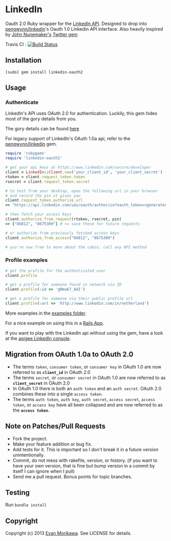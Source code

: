 # LinkedIn

Oauth 2.0 Ruby wrapper for the [LinkedIn API](http://developer.linkedin.com). Designed to drop into [pengwynn/linkedin](https://github.com/pengwynn/linkedin)'s Oauth 1.0 Linkedin API interface. Also heavily inspired by [John Nunemaker's](http://github.com/jnunemaker) [Twitter gem](http://github.com/jnunemaker/twitter)

Travis CI : [![Build Status](https://secure.travis-ci.org/emorikawa/linkedin-oauth2.png)](http://travis-ci.org/emorikawa/linkedin-oauth2)

## Installation

    [sudo] gem install linkedin-oauth2

## Usage

### Authenticate

LinkedIn's API uses OAuth 2.0 for authentication. Luckily, this gem hides most of the gory details from you.

The gory details can be found [here](https://developer.linkedin.com/documents/authentication)

For legacy support of LinkedIn's OAuth 1.0a api, refer to the [pengwynn/linkedin](https://github.com/pengwynn/linkedin) gem.

```ruby
require 'rubygems'
require 'linkedin-oauth2'

# get your api keys at https://www.linkedin.com/secure/developer
client = LinkedIn::Client.new('your_client_id', 'your_client_secret')
rtoken = client.request_token.token
rsecret = client.request_token.secret

# to test from your desktop, open the following url in your browser
# and record the pin it gives you
client.request_token.authorize_url
=> "https://api.linkedin.com/uas/oauth/authorize?oauth_token=<generated_token>"

# then fetch your access keys
client.authorize_from_request(rtoken, rsecret, pin)
=> ["OU812", "8675309"] # <= save these for future requests

# or authorize from previously fetched access keys
client.authorize_from_access("OU812", "8675309")

# you're now free to move about the cabin, call any API method
```

### Profile examples
```ruby
# get the profile for the authenticated user
client.profile

# get a profile for someone found in network via ID
client.profile(:id => 'gNma67_AdI')

# get a profile for someone via their public profile url
client.profile(:url => 'http://www.linkedin.com/in/netherland')
```


More examples in the [examples folder](http://github.com/pengwynn/linkedin/blob/master/examples).

For a nice example on using this in a [Rails App](http://pivotallabs.com/users/will/blog/articles/1096-linkedin-gem-for-a-web-app).

If you want to play with the LinkedIn api without using the gem, have a look at the [apigee LinkedIn console](http://app.apigee.com/console/linkedin).

## Migration from OAuth 1.0a to OAuth 2.0
* The terms `token`, `consumer token`, or `consumer key` in OAuth 1.0 are now referred to as **`client_id`** in OAuth 2.0
* The terms `secret`, or `consumer secret` in OAuth 1.0 are now referred to as **`client_secret`** in OAuth 2.0
* In OAuth 1.0 there is both an `auth token` and an `auth secret`. OAuth 2.0 combines these into a single `access token`.
* The terms `auth token`, `auth key`, `auth secret`, `access secret`, `access token`, or `access key` have all been collapsed and are now referred to as the **`access token`**.


## Note on Patches/Pull Requests

* Fork the project.
* Make your feature addition or bug fix.
* Add tests for it. This is important so I don't break it in a
  future version unintentionally.
* Commit, do not mess with rakefile, version, or history.
  (if you want to have your own version, that is fine but
   bump version in a commit by itself I can ignore when I pull)
* Send me a pull request. Bonus points for topic branches.

## Testing
Run `bundle install`

## Copyright

Copyright (c) 2013 [Evan Morikawa](https://twitter.com/E0M). See LICENSE for details.
